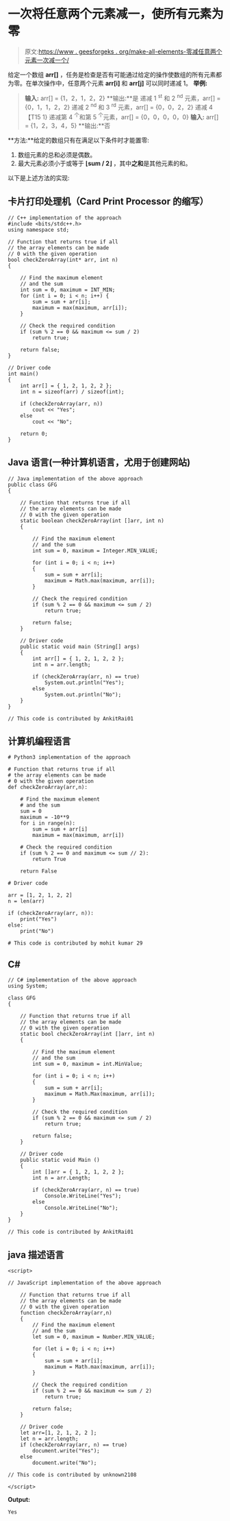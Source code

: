 # 一次将任意两个元素减一，使所有元素为零

> 原文:[https://www . geesforgeks . org/make-all-elements-零减任意两个元素一次减一个/](https://www.geeksforgeeks.org/make-all-elements-zero-by-decreasing-any-two-elements-by-one-at-a-time/)

给定一个数组 **arr[]** ，任务是检查是否有可能通过给定的操作使数组的所有元素都为零。在单次操作中，任意两个元素 **arr[i]** 和 **arr[j]** 可以同时递减 1。
**举例:**

> **输入:** arr[] = {1，2，1，2，2}
> **输出:**是
> 递减 1 <sup>st</sup> 和 2 <sup>nd</sup> 元素，arr[] = {0，1，1，2，2}
> 递减 2 <sup>nd</sup> 和 3 <sup>rd</sup> 元素，arr[] = {0，0，2，2}
> 递减 4【T15 1}
> 递减第 4 <sup>个</sup>和第 5 <sup>个</sup>元素，arr[] = {0，0，0，0，0}
> **输入:** arr[] = {1，2，3，4，5}
> **输出:**否

**方法:**给定的数组只有在满足以下条件时才能置零:

1.  数组元素的总和必须是偶数。
2.  最大元素必须小于或等于 **⌊sum / 2⌋** ，其中**之和**是其他元素的和。

以下是上述方法的实现:

## 卡片打印处理机（Card Print Processor 的缩写）

```
// C++ implementation of the approach
#include <bits/stdc++.h>
using namespace std;

// Function that returns true if all
// the array elements can be made
// 0 with the given operation
bool checkZeroArray(int* arr, int n)
{

    // Find the maximum element
    // and the sum
    int sum = 0, maximum = INT_MIN;
    for (int i = 0; i < n; i++) {
        sum = sum + arr[i];
        maximum = max(maximum, arr[i]);
    }

    // Check the required condition
    if (sum % 2 == 0 && maximum <= sum / 2)
        return true;

    return false;
}

// Driver code
int main()
{
    int arr[] = { 1, 2, 1, 2, 2 };
    int n = sizeof(arr) / sizeof(int);

    if (checkZeroArray(arr, n))
        cout << "Yes";
    else
        cout << "No";

    return 0;
}
```

## Java 语言(一种计算机语言，尤用于创建网站)

```
// Java implementation of the above approach
public class GFG
{

    // Function that returns true if all
    // the array elements can be made
    // 0 with the given operation
    static boolean checkZeroArray(int []arr, int n)
    {

        // Find the maximum element
        // and the sum
        int sum = 0, maximum = Integer.MIN_VALUE;

        for (int i = 0; i < n; i++)
        {
            sum = sum + arr[i];
            maximum = Math.max(maximum, arr[i]);
        }

        // Check the required condition
        if (sum % 2 == 0 && maximum <= sum / 2)
            return true;

        return false;
    }

    // Driver code
    public static void main (String[] args)
    {
        int arr[] = { 1, 2, 1, 2, 2 };
        int n = arr.length;

        if (checkZeroArray(arr, n) == true)
            System.out.println("Yes");
        else
            System.out.println("No");
    }
}

// This code is contributed by AnkitRai01
```

## 计算机编程语言

```
# Python3 implementation of the approach

# Function that returns true if all
# the array elements can be made
# 0 with the given operation
def checkZeroArray(arr,n):

    # Find the maximum element
    # and the sum
    sum = 0
    maximum = -10**9
    for i in range(n):
        sum = sum + arr[i]
        maximum = max(maximum, arr[i])

    # Check the required condition
    if (sum % 2 == 0 and maximum <= sum // 2):
        return True

    return False

# Driver code

arr = [1, 2, 1, 2, 2]
n = len(arr)

if (checkZeroArray(arr, n)):
    print("Yes")
else:
    print("No")

# This code is contributed by mohit kumar 29
```

## C#

```
// C# implementation of the above approach
using System;

class GFG
{

    // Function that returns true if all
    // the array elements can be made
    // 0 with the given operation
    static bool checkZeroArray(int []arr, int n)
    {

        // Find the maximum element
        // and the sum
        int sum = 0, maximum = int.MinValue;

        for (int i = 0; i < n; i++)
        {
            sum = sum + arr[i];
            maximum = Math.Max(maximum, arr[i]);
        }

        // Check the required condition
        if (sum % 2 == 0 && maximum <= sum / 2)
            return true;

        return false;
    }

    // Driver code
    public static void Main ()
    {
        int []arr = { 1, 2, 1, 2, 2 };
        int n = arr.Length;

        if (checkZeroArray(arr, n) == true)
            Console.WriteLine("Yes");
        else
            Console.WriteLine("No");
    }
}

// This code is contributed by AnkitRai01
```

## java 描述语言

```
<script>

// JavaScript implementation of the above approach

    // Function that returns true if all
    // the array elements can be made
    // 0 with the given operation
    function checkZeroArray(arr,n)
    {
        // Find the maximum element
        // and the sum
        let sum = 0, maximum = Number.MIN_VALUE;

        for (let i = 0; i < n; i++)
        {
            sum = sum + arr[i];
            maximum = Math.max(maximum, arr[i]);
        }

        // Check the required condition
        if (sum % 2 == 0 && maximum <= sum / 2)
            return true;

        return false;
    }

    // Driver code
    let arr=[1, 2, 1, 2, 2 ];
    let n = arr.length;
    if (checkZeroArray(arr, n) == true)
        document.write("Yes");
    else
        document.write("No");

// This code is contributed by unknown2108

</script>
```

**Output:** 

```
Yes
```